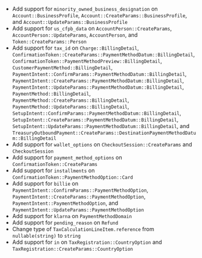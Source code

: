 * Add support for `minority_owned_business_designation` on `Account::BusinessProfile`, `Account::CreateParams::BusinessProfile`, and `Account::UpdateParams::BusinessProfile`
* Add support for `us_cfpb_data` on `AccountPerson::CreateParams`, `AccountPerson::UpdateParams`, `AccountPerson`, and `Token::CreateParams::Person`
* Add support for `tax_id` on `Charge::BillingDetail`, `ConfirmationToken::CreateParams::PaymentMethodDatum::BillingDetail`, `ConfirmationToken::PaymentMethodPreview::BillingDetail`, `CustomerPaymentMethod::BillingDetail`, `PaymentIntent::ConfirmParams::PaymentMethodDatum::BillingDetail`, `PaymentIntent::CreateParams::PaymentMethodDatum::BillingDetail`, `PaymentIntent::UpdateParams::PaymentMethodDatum::BillingDetail`, `PaymentMethod::BillingDetail`, `PaymentMethod::CreateParams::BillingDetail`, `PaymentMethod::UpdateParams::BillingDetail`, `SetupIntent::ConfirmParams::PaymentMethodDatum::BillingDetail`, `SetupIntent::CreateParams::PaymentMethodDatum::BillingDetail`, `SetupIntent::UpdateParams::PaymentMethodDatum::BillingDetail`, and `TreasuryOutboundPayment::CreateParams::DestinationPaymentMethodDatum::BillingDetail`
* Add support for `wallet_options` on `CheckoutSession::CreateParams` and `CheckoutSession`
* Add support for `payment_method_options` on `ConfirmationToken::CreateParams`
* Add support for `installments` on `ConfirmationToken::PaymentMethodOption::Card`
* Add support for `billie` on `PaymentIntent::ConfirmParams::PaymentMethodOption`, `PaymentIntent::CreateParams::PaymentMethodOption`, `PaymentIntent::PaymentMethodOption`, and `PaymentIntent::UpdateParams::PaymentMethodOption`
* Add support for `klarna` on `PaymentMethodDomain`
* Add support for `pending_reason` on `Refund`
* Change type of `TaxCalculationLineItem.reference` from `nullable(string)` to `string`
* Add support for `in` on `TaxRegistration::CountryOption` and `TaxRegistration::CreateParams::CountryOption`